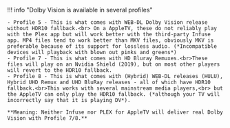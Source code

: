 !!! info "Dolby Vision is available in several profiles"

    - Profile 5 - This is what comes with WEB-DL Dolby Vision release without HDR10 fallback.<br> On a AppleTV, these do not reliably play with the Plex app but will work better with the third-party Infuse app. MP4 files tend to work better than MKV files, obviously MKV is preferable because of its support for lossless audio. (*Incompatible devices will playback with blown out pinks and greens*)
    - Profile 7 - This is what comes with HD Bluray Remuxes.<br>These files will play on an Nvidia Shield (2019), but on most other players will revert to the HDR10 fallback.
    - Profile 8 - This is what comes with (Hybrid) WEB-DL releases (HULU), Hybrid UHD Remux and UHD BluRay releases - all of which have HDR10 fallback.<br>This works with several mainstream media players,<br> but the AppleTV can only play the HDR10 fallback. (*although your TV will incorrectly say that it is playing DV*).

    **Meaning: Neither Infuse nor PLEX for AppleTV will deliver real Dolby Vision with Profile 7/8.**

